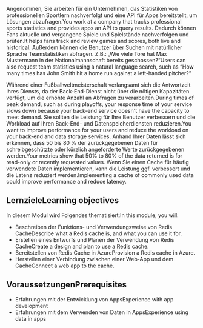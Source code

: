 <span data-ttu-id="0ba3b-101">Angenommen, Sie arbeiten für ein Unternehmen, das Statistiken von professionellen Sportlern nachverfolgt und eine API für Apps bereitstellt, um Lösungen abzufragen.</span><span class="sxs-lookup"><span data-stu-id="0ba3b-101">You work at a company that tracks professional sports statistics and provides apps an API to query results.</span></span> <span data-ttu-id="0ba3b-102">Dadurch können Fans aktuelle und vergangene Spiele und Spielstände nachverfolgen und prüfen.</span><span class="sxs-lookup"><span data-stu-id="0ba3b-102">It helps fans track and review games and scores, both live and historical.</span></span> <span data-ttu-id="0ba3b-103">Außerdem können die Benutzer über Suchen mit natürlicher Sprache Teamstatistiken abfragen. Z.B.: „Wie viele Tore hat Max Mustermann in der Nationalmannschaft bereits geschossen?“</span><span class="sxs-lookup"><span data-stu-id="0ba3b-103">Users can also request team statistics using a natural language search, such as “How many times has John Smith hit a home run against a left-handed pitcher?”</span></span>

<span data-ttu-id="0ba3b-104">Während einer Fußballweltmeisterschaft verlangsamt sich die Antwortzeit Ihres Diensts, da der Back-End-Dienst nicht über die nötigen Kapazitäten verfügt, um die erhöhte Anzahl an Abfragen zu verarbeiten.</span><span class="sxs-lookup"><span data-stu-id="0ba3b-104">During times of peak demand, such as during playoffs, your response time of your service slows down because your back-end service doesn't have the capacity to meet demand.</span></span> <span data-ttu-id="0ba3b-105">Sie sollten die Leistung für Ihre Benutzer verbessern und die Workload auf Ihren Back-End- und Datenspeicherdiensten reduzieren.</span><span class="sxs-lookup"><span data-stu-id="0ba3b-105">You want to improve performance for your users and reduce the workload on your back-end and data storage services.</span></span> <span data-ttu-id="0ba3b-106">Anhand Ihrer Daten lässt sich erkennen, dass 50 bis 80 % der zurückgegebenen Daten für schreibgeschützte oder kürzlich angeforderte Werte zurückgegebenen werden.</span><span class="sxs-lookup"><span data-stu-id="0ba3b-106">Your metrics show that 50% to 80% of the data returned is for read-only or recently requested values.</span></span> <span data-ttu-id="0ba3b-107">Wenn Sie einen Cache für häufig verwendete Daten implementieren, kann die Leistung ggf. verbessert und die Latenz reduziert werden.</span><span class="sxs-lookup"><span data-stu-id="0ba3b-107">Implementing a cache of commonly used data could improve performance and reduce latency.</span></span>

## <a name="learning-objectives"></a><span data-ttu-id="0ba3b-108">Lernziele</span><span class="sxs-lookup"><span data-stu-id="0ba3b-108">Learning objectives</span></span>

<span data-ttu-id="0ba3b-109">In diesem Modul wird Folgendes thematisiert:</span><span class="sxs-lookup"><span data-stu-id="0ba3b-109">In this module, you will:</span></span>

- <span data-ttu-id="0ba3b-110">Beschreiben der Funktions- und Verwendungsweise von Redis Cache</span><span class="sxs-lookup"><span data-stu-id="0ba3b-110">Describe what a Redis cache is, and what you can use it for.</span></span>
- <span data-ttu-id="0ba3b-111">Erstellen eines Entwurfs und Planen der Verwendung von Redis Cache</span><span class="sxs-lookup"><span data-stu-id="0ba3b-111">Create a design and plan to use a Redis cache.</span></span>
- <span data-ttu-id="0ba3b-112">Bereitstellen von Redis Cache in Azure</span><span class="sxs-lookup"><span data-stu-id="0ba3b-112">Provision a Redis cache in Azure.</span></span>
- <span data-ttu-id="0ba3b-113">Herstellen einer Verbindung zwischen einer Web-App und dem Cache</span><span class="sxs-lookup"><span data-stu-id="0ba3b-113">Connect a web app to the cache.</span></span>

## <a name="prerequisites"></a><span data-ttu-id="0ba3b-114">Voraussetzungen</span><span class="sxs-lookup"><span data-stu-id="0ba3b-114">Prerequisites</span></span>

- <span data-ttu-id="0ba3b-115">Erfahrungen mit der Entwicklung von Apps</span><span class="sxs-lookup"><span data-stu-id="0ba3b-115">Experience with app development</span></span>
- <span data-ttu-id="0ba3b-116">Erfahrungen mit dem Verwenden von Daten in Apps</span><span class="sxs-lookup"><span data-stu-id="0ba3b-116">Experience using data in apps</span></span>
